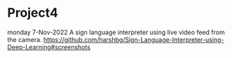 # Project4


monday 7-Nov-2022
A sign language interpreter using live video feed from the camera. 
https://github.com/harshbg/Sign-Language-Interpreter-using-Deep-Learning#screenshots
